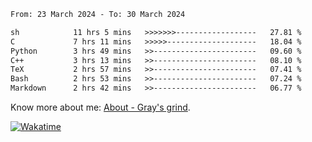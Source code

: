 <!--START_SECTION:waka-->

```txt
From: 23 March 2024 - To: 30 March 2024

sh            11 hrs 5 mins   >>>>>>>------------------   27.81 %
C             7 hrs 11 mins   >>>>>--------------------   18.04 %
Python        3 hrs 49 mins   >>-----------------------   09.60 %
C++           3 hrs 13 mins   >>-----------------------   08.10 %
TeX           2 hrs 57 mins   >>-----------------------   07.41 %
Bash          2 hrs 53 mins   >>-----------------------   07.24 %
Markdown      2 hrs 42 mins   >>-----------------------   06.77 %
```

<!--END_SECTION:waka-->

<!-- [![grayxu's github stats](https://github-readme-stats.vercel.app/api?username=grayxu&count_private=true&show_icons=true)](https://github.com/grayxu) -->

Know more about me: [About - Gray's grind](https://www.grayxu.cn/).
<p align="left">
  <a href="https://wakatime.com/@grayxu" target="_blank">
    <img alt="Wakatime" src="https://wakatime.com/badge/user/c69eb31e-43a1-463f-8968-c3449e386f57.svg"/>
  </a>
</p>


